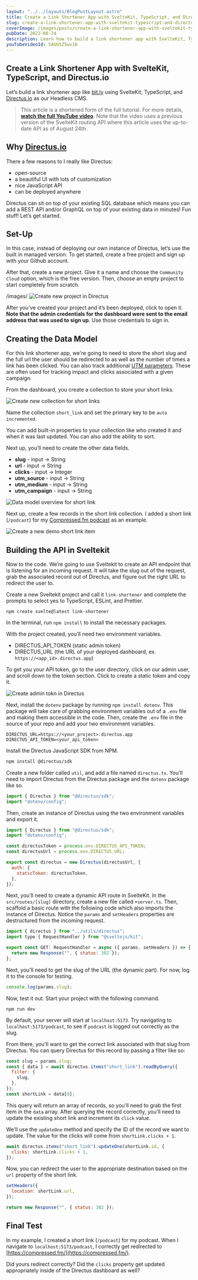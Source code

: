 ```yaml
---
layout: "../../layouts/BlogPostLayout.astro"
title: Create a Link Shortener App with SvelteKit, TypeScript, and Directus.io
slug: create-a-link-shortener-app-with-sveltekit-typescript-and-directus-io
coverImage: /images/posts/create-a-link-shortener-app-with-sveltekit-typescript-and-directus-io/cover.png
pubDate: 2022-08-24
description: Learn how to build a link shortener app with SvelteKit, TypeScript, and Directus.io
youTubeVideoId: 5AUUSZ5wv10
---
```


## Create a Link Shortener App with SvelteKit, TypeScript, and Directus.io

Let’s build a link shortener app like [bit.ly](https://stackedit.io/bit.ly) using SvelteKit, TypeScript, and [Directus.io](https://directus.io/) as our Headless CMS.

> This article is a shortened form of the full tutorial. For more details, [**watch the full YouTube video**](https://youtu.be/5AUUSZ5wv10). Note that the video uses a previous version of the SvelteKit routing API where this article uses the up-to-date API as of August 24th.

## Why [Directus.io](http://directus.io/)

There a few reasons to I really like Directus:

- open-source
- a beautiful UI with lots of customization
- nice JavaScript API
- can be deployed anywhere

Directus can sit on top of your existing SQL database which means you can add a REST API and/or GraphQL on top of your existing data in minutes! Fun stuff! Let’s get started.

## Set-Up

In this case, instead of deploying our own instance of Directus, let’s use the built in managed version. To get started, create a free project and sign up with your Github account.

After that, create a new project. Give it a name and choose the `Community Cloud` option, which is the free version. Then, choose an empty project to start completely from scratch.

/images/
![Create new project in Directus](/images/posts/create-a-link-shortener-app-with-sveltekit-typescript-and-directus-io/1.png)

After you’ve created your project and it’s been deployed, click to open it. **Note that the admin credentials for the dashboard were sent to the email address that was used to sign up**. Use those credentials to sign in.

## Creating the Data Model

For this link shortener app, we're going to need to store the short slug and the full url the user should be redirected to as well as the number of times a link has been clicked. You can also track additional [UTM parameters](https://en.wikipedia.org/wiki/UTM_parameters). These are often used for tracking impact and clicks associated with a given campaign.

From the dashboard, you create a collection to store your short links.

![Create new collection for short links](/images/posts/create-a-link-shortener-app-with-sveltekit-typescript-and-directus-io/2.png)

Name the collection `short_link` and set the primary key to be `auto incremented`.

You can add built-in properties to your collection like who created it and when it was last updated. You can also add the ability to sort.

Next up, you’ll need to create the other data fields.

- **slug** - input -> String
- **url** - input -> String
- **clicks** - input -> Integer
- **utm_source** - input -> String
- **utm_medium** - input -> String
- **utm_campaign** - input -> String

![Data model overview for short link](/images/posts/create-a-link-shortener-app-with-sveltekit-typescript-and-directus-io/3.png)

Next up, create a few records in the short link collection. I added a short link (`/podcast`) for my [Compressed.fm podcast](https://compressed.fm/) as an example.

![Create a new demo short link item](/images/posts/create-a-link-shortener-app-with-sveltekit-typescript-and-directus-io/4.png)

## Building the API in Sveltekit

Now to the code. We’re going to use Sveltekit to create an API endpoint that is listening for an incoming request. It will take the slug out of the request, grab the associated record out of Directus, and figure out the right URL to redirect the user to.

Create a new Sveltekit project and call it `link-shortener` and complete the prompts to select yes to TypeScript, ESLint, and Prettier.

    npm create svelte@latest link-shortener

In the terminal, run `npm install` to install the necessary packages.

With the project created, you’ll need two environment variables.

- DIRECTUS_API_TOKEN (static admin token)
- DIRECTUS_URL (the URL of your deployed dashboard, ex. `https://<app_id>.directus.app`)

To get you your API token, go to the user directory, click on our admin user, and scroll down to the token section. Click to create a static token and copy it.

![Create admin tokn in Directus](/images/posts/create-a-link-shortener-app-with-sveltekit-typescript-and-directus-io/5.png)

Next, install the `dotenv` package by running `npm install dotenv`. This package will take care of grabbing environment variables out of a `.env` file and making them accessible in the code. Then, create the `.env` file in the source of your repo and add your two environment variables.

    DIRECTUS_URL=https://<your_project>.directus.app
    DIRECTUS_API_TOKEN=<your_api_token>

Install the Directus JavaScript SDK from NPM.

```sh
npm install @directus/sdk
```

Create a new folder called `util`, and add a file named `directus.ts`. You’ll need to import Directus from the Directus package and the `dotenv` package like so.

```javascript
import { Directus } from "@directus/sdk";
import "dotenv/config";
```

Then, create an instance of Directus using the two environment variables and export it.

```javascript
import { Directus } from "@directus/sdk";
import "dotenv/config";

const directusToken = process.env.DIRECTUS_API_TOKEN;
const directusUrl = process.env.DIRECTUS_URL;

export const directus = new Directus(directusUrl, {
  auth: {
    staticToken: directusToken,
  },
});
```

Next, you’ll need to create a dynamic API route in SvelteKit. In the `src/routes/[slug]` directory, create a new file called `+server.ts`. Then, scaffold a basic route with the following code which also imports the instance of Directus. Notice the `params` and `setHeaders` properties are destructured from the incoming request.

```javascript
import { directus } from "../utils/directus";
import type { RequestHandler } from "@sveltejs/kit";

export const GET: RequestHandler = async ({ params, setHeaders }) => {
  return new Response("", { status: 302 });
};
```

Next, you’ll need to get the slug of the URL (the dynamic part). For now, log it to the console for testing.

```javascript
console.log(params.slug);
```

Now, test it out. Start your project with the following command.

    npm run dev

By default, your server will start at `localhost:5173`. Try navigating to `localhost:5173/podcast`, to see if `podcast` is logged out correctly as the slug.

From there, you’ll want to get the correct link associated with that slug from Directus. You can query Directus for this record by passing a filter like so:

```javascript
const slug = params.slug;
const { data } = await directus.items("short_link").readByQuery({
  filter: {
    slug,
  },
});
const shortLink = data[0];
```

This query will return an array of records, so you’ll need to grab the first item in the `data` array. After querying the record correctly, you’ll need to update the existing short link and increment its `click` value.

We’ll use the `updateOne` method and specify the ID of the record we want to update. The value for the clicks will come from `shortLink.clicks + 1`.

```javascript
await directus.items("short_link").updateOne(shortLink.id, {
  clicks: shortLink.clicks + 1,
});
```

Now, you can redirect the user to the appropriate destination based on the `url` property of the short link.

```javascript
setHeaders({
  location: shortLink.url,
});

return new Response("", { status: 302 });
```

## Final Test

In my example, I created a short link (`/podcast`) for my podcast. When I navigate to `localhost:5173/podcast`, I correctly get redirected to [https://compressed.fm/](https://compressed.fm/).

Did yours redirect correctly? Did the `clicks` property get updated appropriately inside of the Directus dashboard as well?
